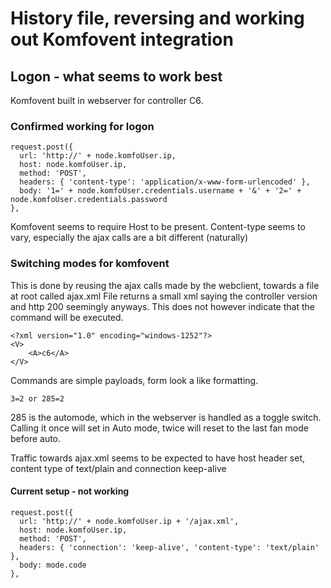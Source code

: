 # History file, reversing and working out Komfovent integration

## Logon - what seems to work best
Komfovent built in webserver for controller C6.

### Confirmed working for logon
	request.post({
      url: 'http://' + node.komfoUser.ip,
      host: node.komfoUser.ip,
      method: 'POST',
      headers: { 'content-type': 'application/x-www-form-urlencoded' },
      body: '1=' + node.komfoUser.credentials.username + '&' + '2=' + node.komfoUser.credentials.password
    },

Komfovent seems to require Host to be present.
Content-type seems to vary, especially the ajax calls are a bit different (naturally)


### Switching modes for komfovent
This is done by reusing the ajax calls made by the webclient, towards a file at root called ajax.xml
File returns a small xml saying the controller version and http 200 seemingly anyways. This does not however indicate that the command will be executed.

	<?xml version="1.0" encoding="windows-1252"?>
	<V>
		<A>c6</A>
	</V>
Commands are simple payloads, form look a like formatting.

	3=2 or 285=2
285 is the automode, which in the webserver is handled as a toggle switch. Calling it once will set in Auto mode, twice will reset to the last fan mode before auto. 

Traffic towards ajax.xml seems to be expected to have host header set, content type of text/plain and connection keep-alive

#### Current setup - not working

	request.post({
      url: 'http://' + node.komfoUser.ip + '/ajax.xml',
      host: node.komfoUser.ip,
      method: 'POST',
      headers: { 'connection': 'keep-alive', 'content-type': 'text/plain' },
      body: mode.code
    }, 